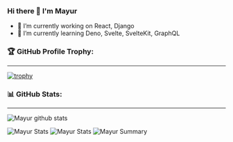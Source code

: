 ### Hi there 👋 I'm Mayur

- 🔭 I’m currently working on React, Django
- 🌱 I’m currently learning Deno, Svelte, SvelteKit, GraphQL

### 🏆 GitHub Profile Trophy:
---

[![trophy](https://github-profile-trophy.vercel.app/?username=borsemayur2&column=8&no-frame=true)](https://github.com/ryo-ma/github-profile-trophy)


### 📊 GitHub Stats:
---
![Mayur github stats](https://github-readme-stats.vercel.app/api?username=borsemayur2&theme=radical&show_icons=true&count_private=true)

![Mayur Stats](https://github-profile-summary-cards.vercel.app/api/cards/repos-per-language?username=borsemayur2&theme=solarized_dark)
![Mayur Stats](https://github-profile-summary-cards.vercel.app/api/cards/most-commit-language?username=borsemayur2&theme=solarized_dark)
![Mayur Summary](https://github-profile-summary-cards.vercel.app/api/cards/profile-details?username=borsemayur2&theme=solarized_dark)
